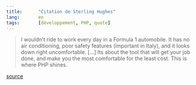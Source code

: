 ```yaml
---
title:      "Citation de Sterling Hughes"
lang:       en
tags:       [développement, PHP, quote]
---
```


> I wouldn't ride to work every day in a Formula 1 automobile. It has no air conditioning, poor safety features (important in Italy), and it looks down right uncomfortable. [...] Its about the tool that will get your job done, and make you the most comfortable for the least cost. This is where PHP shines.


[source](http://www.edwardbear.org/serendipity/archives/1178_NET_vs_PHP_again_and_again.html)
